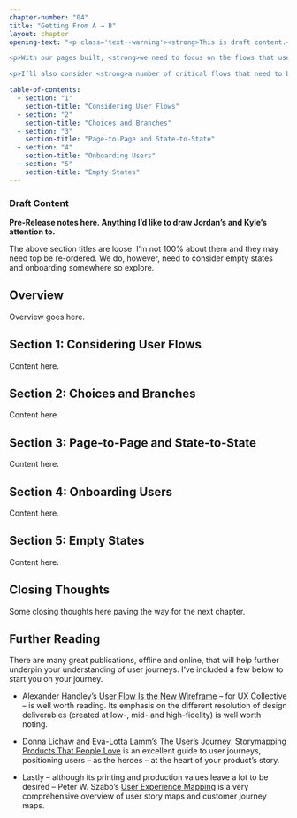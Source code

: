 ```yaml
---
chapter-number: "04"
title: "Getting From A → B"
layout: chapter
opening-text: "<p class='text--warning'><strong>This is draft content.</strong> I’m working on this chapter as we speak (23 August), I’ll be releasing it section by section over the next few days.</p>

<p>With our pages built, <strong>we need to focus on the flows that users take through the user interfaces we design</strong>. In this chapter, I’ll explore designing user flows, stressing the need to <strong>consider flows in different contexts: page-to-page, and state-to-state</strong>. In short: I’ll explore the idea of getting from A → B, <strong>ensuring our users are guided by our user interface</strong>.</p>

<p>I’ll also consider <strong>a number of critical flows that need to be considered when you’re designing digital products</strong>, including: <strong>’onboarding’</strong>, when a user is taken through the initial screens of an application; and considering <strong>’empty states’</strong>, when a user is confronted by an application that, at that moment, contains no content.</p>"

table-of-contents:
  - section: "1"
    section-title: "Considering User Flows"
  - section: "2"
    section-title: "Choices and Branches"
  - section: "3"
    section-title: "Page-to-Page and State-to-State"
  - section: "4"
    section-title: "Onboarding Users"
  - section: "5"
    section-title: "Empty States"
---
```




### Draft Content

**Pre-Release notes here. Anything I’d like to draw Jordan’s and Kyle’s attention to.**

The above section titles are loose. I’m not 100% about them and they may need top be re-ordered. We do, however, need to consider empty states and onboarding somewhere so explore.



Overview
--------

Overview goes here.



Section 1: Considering User Flows
---------------------------------

Content here.



Section 2: Choices and Branches
-------------------------------

Content here.



Section 3: Page-to-Page and State-to-State
------------------------------------------

Content here.



Section 4: Onboarding Users
---------------------------

Content here.



Section 5: Empty States
-----------------------

Content here.



Closing Thoughts
----------------

Some closing thoughts here paving the way for the next chapter.



Further Reading
---------------

There are many great publications, offline and online, that will help further underpin your understanding of user journeys. I’ve included a few below to start you on your journey.

+ Alexander Handley’s [User Flow Is the New Wireframe](https://uxdesign.cc/when-to-use-user-flows-guide-8b26ca9aa36a) – for UX Collective – is well worth reading. Its emphasis on the different resolution of design deliverables (created at low-, mid- and high-fidelity) is well worth noting.

+ Donna Lichaw and Eva-Lotta Lamm’s [The User’s Journey: Storymapping Products That People Love](https://amzn.to/2WFmIig) is an excellent guide to user journeys, positioning users – as the heroes – at the heart of your product’s story.

+ Lastly – although its printing and production values leave a lot to be desired – Peter W. Szabo’s [User Experience Mapping](https://amzn.to/2FdVlWz) is a very comprehensive overview of user story maps and customer journey maps.